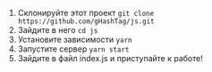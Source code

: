1. Cклонируйте этот проект 
`git clone https://github.com/gHashTag/js.git`
2. Зайдите в него 
`cd js`
3. Установите зависимости
`yarn`
4. Запустите сервер
`yarn start`
5. Зайдите в файл index.js и приступайте к работе!
